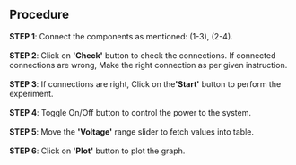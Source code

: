 ## Procedure
<b>STEP 1</b>: Connect the components as mentioned:
(1-3), (2-4).
<br>
<br>
<b>STEP 2</b>: Click on <b>'Check'</b> button to check the connections. If connected connections are wrong, Make the right connection as per given instruction.
<br><br>
<b>STEP 3</b>: If connections are right, Click on the<b>'Start'</b> button to perform the experiment.<br><br>
<b>STEP 4</b>: Toggle On/Off button to control the power to the system.<br><br>
<b>STEP 5</b>: Move the <b>'Voltage'</b> range slider to fetch values into table.<br><br>
<b>STEP 6</b>: Click on <b>'Plot'</b> button to plot the graph.<br><br>